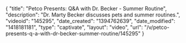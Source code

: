 {
    "title": "Petco Presents: Q&A with Dr. Becker - Summer Routine",
    "description": "Dr. Marty Becker discusses pets and summer routines.",
    "videoid": "145295",
    "date_created": "1394762639",
    "date_modified": "1418181181",
    "type": "captivate",
    "layout": "video",
    "url": "\/v\/petco-presents-q-a-with-dr-becker-summer-routine\/145295"
}